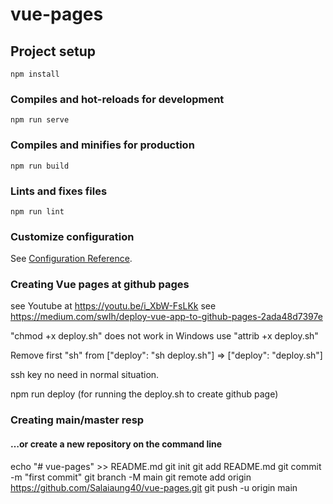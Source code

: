 # vue-pages

## Project setup

```
npm install
```

### Compiles and hot-reloads for development

```
npm run serve
```

### Compiles and minifies for production

```
npm run build
```

### Lints and fixes files

```
npm run lint
```

### Customize configuration

See [Configuration Reference](https://cli.vuejs.org/config/).

### Creating Vue pages at github pages

see Youtube at https://youtu.be/i_XbW-FsLKk
see https://medium.com/swlh/deploy-vue-app-to-github-pages-2ada48d7397e

"chmod +x deploy.sh" does not work in Windows use "attrib +x deploy.sh"

Remove first "sh" from
["deploy": "sh deploy.sh"] => ["deploy": "deploy.sh"]

ssh key no need in normal situation.

npm run deploy (for running the deploy.sh to create github page)

### Creating main/master resp

#### …or create a new repository on the command line

echo "# vue-pages" >> README.md
git init
git add README.md
git commit -m "first commit"
git branch -M main
git remote add origin https://github.com/Salaiaung40/vue-pages.git
git push -u origin main

